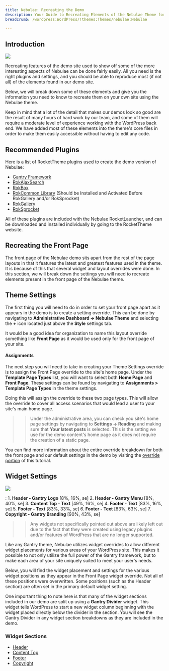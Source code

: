 ```yaml
---
title: Nebulae: Recreating the Demo
description: Your Guide to Recreating Elements of the Nebulae Theme for WordPress
breadcrumb: /wordpress:WordPress/!themes:Themes/nebulae:Nebulae

---
```


Introduction
-----

![][nebulae2]

Recreating features of the demo site used to show off some of the more interesting aspects of Nebulae can be done fairly easily. All you need is the right plugins and settings, and you should be able to reproduce most (if not all) of the elements found in our demo site.

Below, we will break down some of these elements and give you the information you need to know to recreate them on your own site using the Nebulae theme.

Keep in mind that a lot of the detail that makes our demos look so good are the result of many hours of hard work by our team, and some of them will require a moderate level of experience working with the WordPress back end. We have added most of these elements into the theme's core files in order to make them easily accessible without having to edit any code.

Recommended Plugins
-----

Here is a list of RocketTheme plugins used to create the demo version of Nebulae:

* [Gantry Framework][gantry]
* [RokAjaxSearch][rokajaxsearch]
* [RokBox][rokbox]
* [RokCommon Library](http://www.rockettheme.com/wordpress/plugins/rokutilities) (Should be Installed and Activated Before RokGallery and/or RokSprocket)
* [RokGallery][rokgallery]
* [RokSprocket][roksprocket]

All of these plugins are included with the Nebulae RocketLauncher, and can be downloaded and installed individually by going to the RocketTheme website.

Recreating the Front Page
-----

The front page of the Nebulae demo sits apart from the rest of the page layouts in that it features the latest and greatest features used in the theme. It is because of this that several widget and layout overrides were done. In this section, we will break down the settings you will need to recreate elements present in the front page of the Nebulae theme.

Theme Settings
-----

The first thing you will need to do in order to set your front page apart as it appears in the demo is to create a setting override. This can be done by navigating to **Administrative Dashboard -> Nebulae Theme** and selecting the **+** icon located just above the **Style** settings tab.

It would be a good idea for organization to name this layout override something like **Front Page** as it would be used only for the front page of your site.

#### Assignments

The next step you will need to take in creating your Theme Settings override is to assign the Front Page override to the site's home page. Under the **Template Page Types** list, you will want to select both **Home Page** and **Front Page**. These settings can be found by navigating to **Assignments > Template Page Types** in the theme settings.

Doing this will assign the override to these two page types. This will allow the override to cover all access scenarios that would lead a user to your site's main home page.

>> Under the administrative area, you can check you site's home page settings by navigating to **Settings -> Reading** and making sure that **Your latest posts** is selected. This is the setting we use for the demo content's home page as it does not require the creation of a static page.

You can find more information about the entire override breakdown for both the front page and our default settings in the demo by visiting the [override portion][demooverride] of this tutorial.

Widget Settings
-----

![][Nebulae]

:   1. **Header - Gantry Logo** [8%, 16%, se]
    2. **Header - Gantry Menu** [8%, 40%, se]
    3. **Content Top - Text** [49%, 16%, se]
    4. **Footer - Text** [83%, 16%, se]
    5. **Footer - Text** [83%, 33%, se]
    6. **Footer - Text** [83%, 63%, se]
    7. **Copyright - Gantry Branding** [90%, 43%, se]

>> Any widgets not specifically pointed out above are likely left out due to the fact that they were created using legacy plugins and/or features of WordPress that are no longer supported.

Like any Gantry theme, Nebulae utilizes widget overrides to allow different widget placements for various areas of your WordPress site. This makes it possible to not only utilize the full power of the Gantry framework, but to make each area of your site uniquely suited to meet your user's needs.

Below, you will find the widget placement and settings for the various widget positions as they appear in the Front Page widget override. Not all of these positions were overwritten. Some positions (such as the Header section) are often set in the primary default widget setting.

One important thing to note here is that many of the widget sections included in our demo are split up using a **Gantry Divider** widget. This widget tells WordPress to start a new widget column beginning with the widget placed directly below the divider in the section. You will see the Gantry Divider in any widget section breakdowns as they are included in the demo.

### Widget Sections

* [Header][header]
* [Content Top][contenttop]
* [Footer][footer]
* [Copyright][copyright]

[gantry]: http://gantry-framework.org/download
[rokajaxsearch]: http://www.rockettheme.com/wordpress/plugins/rokajaxsearch
[rokbox]: http://www.rockettheme.com/wordpress/plugins/rokbox
[roksprocket]: http://www.rockettheme.com/wordpress/plugins/roksprocket
[Nebulae]: assets/nebulae2.jpeg
[nebulae2]: assets/nebulae.jpeg
[roksprocket]: http://www.rockettheme.com/wordpress/plugins/roksprocket
[rokgallery]: http://www.rockettheme.com/wordpress/plugins/rokgallery
[faq]: faq.md
[override]: http://gantry-framework.org/documentation/wordpress/configure/
[navigation]: demo_navigation.md
[header]: assets/demo_header.md
[feature]: assets/demo_feature.md
[navigation]: assets/demo_navigation.md
[maintop]: assets/demo_maintop.md
[contenttop]: assets/demo_contenttop.md
[post]: assets/demo_post.md
[sidebar]: assets/demo_sidebar.md
[mainbottom]: assets/demo_mainbottom.md
[footer]: assets/demo_footer.md
[copyright]: assets/demo_copyright.md
[demooverride]: demo_override.md
